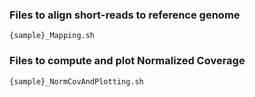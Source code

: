 ### Files to align short-reads to reference genome

`{sample}_Mapping.sh`



### Files to compute and plot Normalized Coverage 

`{sample}_NormCovAndPlotting.sh`
